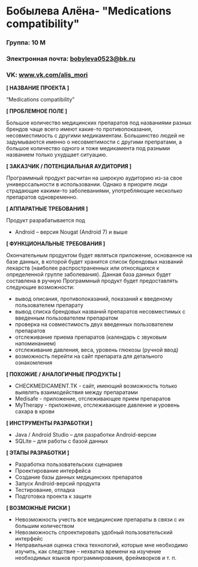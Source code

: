 # Бобылева Алёна- "Medications compatibility"

### Группа: 10  М
### Электронная почта: bobyleva0523@bk.ru
### VK: www.vk.com/alis_mori


**[ НАЗВАНИЕ ПРОЕКТА ]**

“Medications compatibility”

**[ ПРОБЛЕМНОЕ ПОЛЕ ]**

Большое количество медицинских препаратов под названиями разных брендов чаще всего имеют какие-то противопоказания, несовместимость с другими медикаментам. Большинство людей не задумываются именно о несовметимости с другими препратами, а большое количество одного и тоже медикамента под разными названием только ухудщает ситуацию.  

**[ ЗАКАЗЧИК / ПОТЕНЦИАЛЬНАЯ АУДИТОРИЯ ]**

Программный продукт расчитан на широкую аудиторию из-за свое универссальности в использовании. Однако в приорите люди страдающие какими-то заболеваниями, употребляющие несколько препаратов одновременно.

**[ АППАРАТНЫЕ ТРЕБОВАНИЯ ]** 

Продукт разрабатывается под 
* 	Android – версия Nougat (Android 7) и выше

**[ ФУНКЦИОНАЛЬНЫЕ ТРЕБОВАНИЯ ]**

Окончательным продуктом будет являться приложение, основанное на базе данных, в которой будет хранится список брендовых названий лекарств (наиболее распространенных или относящихся к определенной группе заболевания). Данная база данных будет составлена в ручную
Программный продукт будет предоставлять следующие возможности:
* 	вывод описания, противопоказаний, показаний к введеному пользователем препарату
* 	вывод списка брендовых названий препаратов несовместимых с введенным пользователем препаратом
* 	проверка на совместимость двух введенных пользователем препаратов
* 	отслеживание приема препаратов (календарь с звуковым напоминанием)
* 	отслеживание давления, веса, уровень глюкозы (ручной ввод)
* 	возможность перейти на сайт препарата для детального ознакомления

**[ ПОХОЖИЕ / АНАЛОГИЧНЫЕ ПРОДУКТЫ ]**

* 	CHECKMEDICAMENT.TK - сайт, имеющий возможность только выявлять взаимодействия между препаратами
* 	Medisafe - приложение, отслеживающее прием препаратов
* 	MyTherapy - приложение, отслеживающее давление и уровень сахара в крови


**[ ИНСТРУМЕНТЫ РАЗРАБОТКИ ]**

*	Java / Android Studio – для разработки Android-версии
*	SQLite – для работы с базой данных

**[ ЭТАПЫ РАЗРАБОТКИ ]**

*	Разработка пользовательских сценариев
*	Проектирование интерфейса
*	Создание базы данных медицинских препаратов
*	Запуск Android-версий продукта
*	Тестирование, отладка
*	Подготовка проекта к защите

**[ ВОЗМОЖНЫЕ РИСКИ ]**

*	Невозможность учесть все медицинские препараты в связи с их большим количеством
*	Невозможность спроектировать удобный пользовательский интерфейс 
*	Неправильная оценка стека технологий, которые мне необходимо изучить, как следствие – нехватка времени на изучение необходимых языков программирования, фреймворков и т. п.
